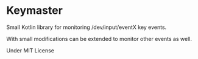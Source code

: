 # Keymaster

Small Kotlin library for monitoring /dev/input/eventX key events.

With small modifications can be extended to monitor other events as well.

Under MIT License
